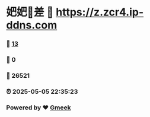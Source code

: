 # 妑妑🔭差 :link: https://z.zcr4.ip-ddns.com 
### :page_facing_up: [13](https://z.zcr4.ip-ddns.com/tag.html) 
### :speech_balloon: 0 
### :hibiscus: 26521 
### :alarm_clock: 2025-05-05 22:35:23 
### Powered by :heart: [Gmeek](https://github.com/Meekdai/Gmeek)
